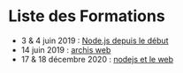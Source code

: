 # Liste des Formations

- 3 & 4 juin 2019 : [Node.js depuis le début](https://github.com/fsuire/slides/tree/peaks/03062019)
- 14 juin 2019 : [archis web](https://github.com/fsuire/slides/tree/peaks/14062019)
- 17 & 18 décembre 2020 : [nodejs et le web](https://github.com/fsuire/slides/tree/peaks/17122020)
